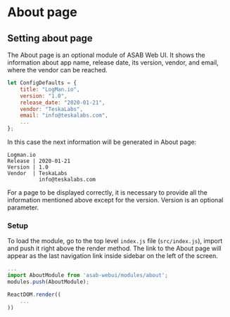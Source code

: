 # About page

## Setting about page

The About page is an optional module of ASAB Web UI. It shows the information about app name, release date, its version, vendor, and email, where the vendor can be reached.

```javascript
let ConfigDefaults = {
	title: "LogMan.io",
	version: "1.0",
	release_date: "2020-01-21",
	vendor: "TeskaLabs",
	email: "info@teskalabs.com",
	...
};
```

In this case the next information will be generated in About page:

```
Logman.io
Release | 2020-01-21
Version | 1.0
Vendor  | TeskaLabs
          info@teskalabs.com
```

For a page to be displayed correctly, it is necessary to provide all the information mentioned above except for the version. Version is an optional parameter.

### Setup

To load the module, go to the top level `index.js` file (`src/index.js`), import and push it right above the render method. The link to the About page will appear as the last navigation link inside sidebar on the left of the screen.

```javascript
...
import AboutModule from 'asab-webui/modules/about';
modules.push(AboutModule);

ReactDOM.render((
	...
))
```
